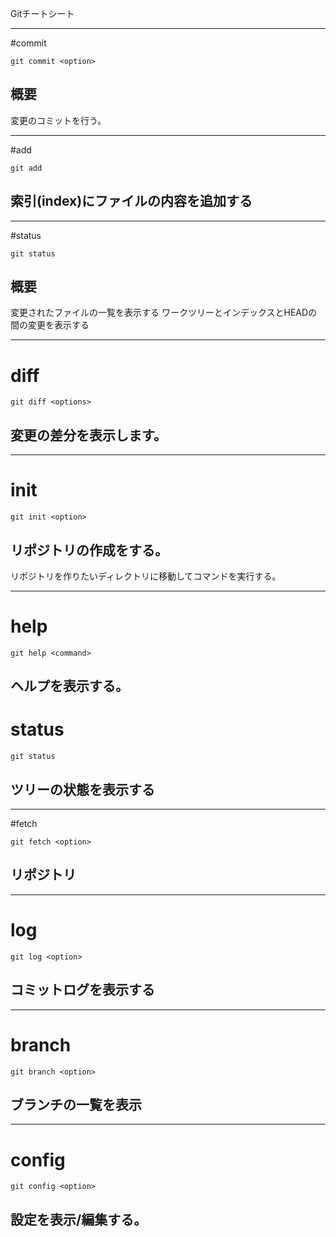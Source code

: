 Gitチートシート

----------
#commit

```
git commit <option>
```

## 概要
変更のコミットを行う。

----------
#add

```
git add
```

## 索引(index)にファイルの内容を追加する 

----------
#status

```
git status
```

## 概要
変更されたファイルの一覧を表示する
ワークツリーとインデックスとHEADの間の変更を表示する

----------
# diff

```
git diff <options>
```

## 変更の差分を表示します。

----------
# init

```
git init <option>
```

## リポジトリの作成をする。
リポジトリを作りたいディレクトリに移動してコマンドを実行する。

----------
# help

```
git help <command>
```

## 
ヘルプを表示する。
----------
# status

```
git status
```

## ツリーの状態を表示する

----------
#fetch

```
git fetch <option>
```

## リポジトリ
---------
# log

```
git log <option>
```

## コミットログを表示する

----------
# branch

```
git branch <option>
```

## ブランチの一覧を表示

----------
# config

```
git config <option>
```

## 設定を表示/編集する。
